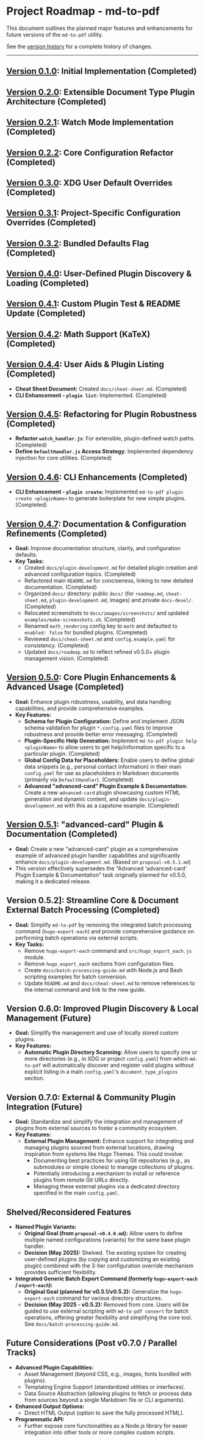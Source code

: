 # Project Roadmap - md-to-pdf

This document outlines the planned major features and enhancements for future versions of the `md-to-pdf` utility.

See the [version history](https://github.com/brege/md-to-pdf/commits/main/ROADMAP.md) for a complete history of changes.

---

## [Version 0.1.0][v0.1.0]: Initial Implementation (Completed)
## [Version 0.2.0][v0.2.0]: Extensible Document Type Plugin Architecture (Completed)
## [Version 0.2.1][v0.2.1]: Watch Mode Implementation (Completed)
## [Version 0.2.2][v0.2.2]: Core Configuration Refactor (Completed)
## [Version 0.3.0][v0.3.0]: XDG User Default Overrides (Completed)
## [Version 0.3.1][v0.3.1]: Project-Specific Configuration Overrides (Completed)
## [Version 0.3.2][v0.3.2]: Bundled Defaults Flag (Completed)
## [Version 0.4.0][v0.4.0]: User-Defined Plugin Discovery & Loading (Completed)
## [Version 0.4.1][v0.4.1]: Custom Plugin Test & README Update (Completed)
## [Version 0.4.2][v0.4.2]: Math Support (KaTeX) (Completed)
## [Version 0.4.4][v0.4.4]: User Aids & Plugin Listing (Completed)
  * **Cheat Sheet Document:** Created `docs/cheat-sheet.md`. (Completed)
  * **CLI Enhancement - `plugin list`:** Implemented. (Completed)
## [Version 0.4.5][v0.4.5]: Refactoring for Plugin Robustness (Completed)
  * **Refactor `watch_handler.js`**: For extensible, plugin-defined watch paths. (Completed)
  * **Define `DefaultHandler.js` Access Strategy**: Implemented dependency injection for core utilities. (Completed)
## [Version 0.4.6][v0.4.6]: CLI Enhancements (Completed)
  * **CLI Enhancement - `plugin create`:** Implemented `md-to-pdf plugin create <pluginName>` to generate boilerplate for new simple plugins. (Completed)
## [Version 0.4.7][v0.4.7]: Documentation & Configuration Refinements (Completed)
  * **Goal:** Improve documentation structure, clarity, and configuration defaults.
  * **Key Tasks:**
    * Created `docs/plugin-development.md` for detailed plugin creation and advanced configuration topics. (Completed)
    * Refactored main `README.md` for conciseness, linking to new detailed documentation. (Completed)
    * Organized `docs/` directory: public `docs/` (for `roadmap.md`, `cheat-sheet.md`, `plugin-development.md`, images) and private `docs-devel/`. (Completed)
    * Relocated screenshots to `docs/images/screenshots/` and updated `examples/make-screenshots.sh`. (Completed)
    * Renamed `math_rendering` config key to `math` and defaulted to `enabled: false` for bundled plugins. (Completed)
    * Reviewed `docs/cheat-sheet.md` and `config.example.yaml` for consistency. (Completed)
    * Updated `docs/roadmap.md` to reflect refined v0.5.0+ plugin management vision. (Completed)

## [Version 0.5.0][v0.5.0]: Core Plugin Enhancements & Advanced Usage (Completed)
  * **Goal:** Enhance plugin robustness, usability, and data handling capabilities, and provide comprehensive examples.
  * **Key Features:**
    * **Schema for Plugin Configuration:** Define and implement JSON schema validation for plugin `*.config.yaml` files to improve robustness and provide better error messaging. (Completed)
    * **Plugin-Specific Help Generation:** Implement `md-to-pdf plugin help <pluginName>` to allow users to get help/information specific to a particular plugin. (Completed)
    * **Global Config Data for Placeholders:** Enable users to define global data snippets (e.g., personal contact information) in their main `config.yaml` for use as placeholders in Markdown documents (primarily via `DefaultHandler`). (Completed)
    * **Advanced "advanced-card" Plugin Example & Documentation:** Create a new `advanced-card` plugin showcasing custom HTML generation and dynamic content, and update `docs/plugin-development.md` with this as a capstone example. (Completed)

## [Version 0.5.1][v0.5.1]: "advanced-card" Plugin & Documentation (Completed)
  * **Goal:** Create a new "advanced-card" plugin as a comprehensive example of advanced plugin handler capabilities and significantly enhance `docs/plugin-development.md`. (Based on `proposal-v0.5.1.md`)
  * This version effectively supersedes the "Advanced 'advanced-card' Plugin Example & Documentation" task originally planned for v0.5.0, making it a dedicated release.

## Version 0.5.2]: Streamline Core & Document External Batch Processing (Completed)
  * **Goal:** Simplify `md-to-pdf` by removing the integrated batch processing command (`hugo-export-each`) and provide comprehensive guidance on performing batch operations via external scripts.
  * **Key Tasks:**
    * Remove `hugo-export-each` command and `src/hugo_export_each.js` module.
    * Remove `hugo_export_each` sections from configuration files.
    * Create `docs/batch-processing-guide.md` with Node.js and Bash scripting examples for batch conversion.
    * Update `README.md` and `docs/cheat-sheet.md` to remove references to the internal command and link to the new guide.

## Version 0.6.0: Improved Plugin Discovery & Local Management (Future)
* **Goal:** Simplify the management and use of locally stored custom plugins.
* **Key Features:**
  * **Automatic Plugin Directory Scanning:** Allow users to specify one or more directories (e.g., in XDG or project `config.yaml`) from which `md-to-pdf` will automatically discover and register valid plugins without explicit listing in a main `config.yaml`'s `document_type_plugins` section.

## Version 0.7.0: External & Community Plugin Integration (Future)
* **Goal:** Standardize and simplify the integration and management of plugins from external sources to foster a community ecosystem.
* **Key Features:**
  * **External Plugin Management:** Enhance support for integrating and managing plugins sourced from external locations, drawing inspiration from systems like Hugo Themes. This could involve:
    * Documenting best practices for using Git repositories (e.g., as submodules or simple clones) to manage collections of plugins.
    * Potentially introducing a mechanism to install or reference plugins from remote Git URLs directly.
    * Managing these external plugins via a dedicated directory specified in the main `config.yaml`.

## Shelved/Reconsidered Features

* **Named Plugin Variants:**
  * **Original Goal (from `proposal-v0.4.0.md`):** Allow users to define multiple named configurations (variants) for the same base plugin handler.
  * **Decision (May 2025):** Shelved. The existing system for creating user-defined plugins (by copying and customizing an existing plugin) combined with the 3-tier configuration override mechanism provides sufficient flexibility.
* **Integrated Generic Batch Export Command (formerly `hugo-export-each` / `export-each`):**
  * **Original Goal (planned for v0.5.1/v0.5.2):** Generalize the `hugo-export-each` command for various directory structures.
  * **Decision (May 2025 - v0.5.2):** Removed from core. Users will be guided to use external scripting with `md-to-pdf convert` for batch operations, offering greater flexibility and simplifying the core tool. See `docs/batch-processing-guide.md`.


## Future Considerations (Post v0.7.0 / Parallel Tracks)

* **Advanced Plugin Capabilities:**
  * Asset Management (beyond CSS, e.g., images, fonts bundled with plugins).
  * Templating Engine Support (standardized utilities or interfaces).
  * Data Source Abstraction (allowing plugins to fetch or process data from sources beyond a single Markdown file or CLI arguments).
* **Enhanced Output Options:**
  * Direct HTML Output (option to save the fully processed HTML).
* **Programmatic API:**
  * Further expose core functionalities as a Node.js library for easier integration into other tools or more complex custom scripts.

[v0.1.0]: https://github.com/brege/md-to-pdf/tree/1515fd9630c18ee44e3a2b6f06bc129e0fb6abc0
[v0.2.0]: https://github.com/brege/md-to-pdf/releases/tag/v0.2.0
[v0.2.1]: https://github.com/brege/md-to-pdf/releases/tag/v0.2.1
[v0.2.2]: https://github.com/brege/md-to-pdf/releases/tag/v0.2.2
[v0.3.0]: https://github.com/brege/md-to-pdf/releases/tag/v0.3.0
[v0.3.1]: https://github.com/brege/md-to-pdf/releases/tag/v0.3.1
[v0.3.2]: https://github.com/brege/md-to-pdf/releases/tag/v0.3.2
[v0.4.0]: https://github.com/brege/md-to-pdf/releases/tag/v0.4.0
[v0.4.1]: https://github.com/brege/md-to-pdf/releases/tag/v0.4.1
[v0.4.2]: https://github.com/brege/md-to-pdf/releases/tag/v0.4.2
[v0.4.4]: https://github.com/brege/md-to-pdf/releases/tag/v0.4.4
[v0.4.5]: https://github.com/brege/md-to-pdf/releases/tag/v0.4.5
[v0.4.6]: https://github.com/brege/md-to-pdf/releases/tag/v0.4.6
[v0.4.7]: https://github.com/brege/md-to-pdf/releases/tag/v0.4.7
[v0.5.0]: https://github.com/brege/md-to-pdf/releases/tag/v0.5.0
[v0.5.1]: https://github.com/brege/md-to-pdf/releases/tag/v0.5.1
